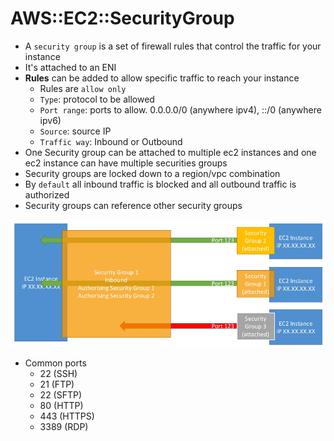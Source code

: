 # AWS::EC2::SecurityGroup

- A `security group` is a set of firewall rules that control the traffic for your instance
- It's attached to an ENI
- **Rules** can be added to allow specific traffic to reach your instance
  - Rules are `allow only`
  - `Type`: protocol to be allowed
  - `Port range`: ports to allow. 0.0.0.0/0 (anywhere ipv4), ::/0 (anywhere ipv6)
  - `Source`: source IP
  - `Traffic way`: Inbound or Outbound
- One Security group can be attached to multiple ec2 instances and one ec2 instance can have multiple securities groups
- Security groups are locked down to a region/vpc combination
- By `default` all inbound traffic is blocked and all outbound traffic is authorized
- Security groups can reference other security groups

![Security Groups](.images/security-group.png)

- Common ports
  - 22 (SSH)
  - 21 (FTP)
  - 22 (SFTP)
  - 80 (HTTP)
  - 443 (HTTPS)
  - 3389 (RDP)
